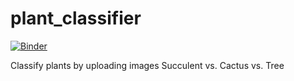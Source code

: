 # plant_classifier

[![Binder](https://mybinder.org/badge_logo.svg)](https://mybinder.org/v2/gh/yulaseo/plant_classifier/HEAD?urlpath=/voila/render/plant_classifier.ipynb)

Classify plants by uploading images
Succulent vs. Cactus vs. Tree
